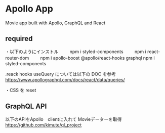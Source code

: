 # Apollo App

Movie app built with Apollo, GraphQL and React

## required

・以下のようにインストル
　　 npm i styled-components
　　 npm i react-router-dom
　　 npm i apollo-boost @apollo/react-hooks graphql
    npm i styled-components

.reack hooks useQuery については以下の DOC を参考
https://www.apollographql.com/docs/react/data/queries/

・CSS を reset

## GraphQL API

以下のAPIをApollo　clientに入れて Movieデーターを取得
https://github.com/kimute/ql_project
